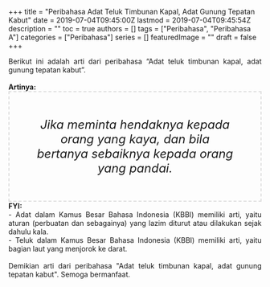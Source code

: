 +++
title = "Peribahasa Adat Teluk Timbunan Kapal, Adat Gunung Tepatan Kabut"
date = 2019-07-04T09:45:00Z
lastmod = 2019-07-04T09:45:54Z
description = ""
toc = true
authors = []
tags = ["Peribahasa", "Peribahasa A"]
categories = ["Peribahasa"]
series = []
featuredImage = ""
draft = false
+++

<div dir="ltr" style="text-align: left;" trbidi="on"><div style="text-align: justify;">Berikut ini adalah arti dari peribahasa “Adat teluk timbunan kapal, adat gunung tepatan kabut”.</div><br /><div style="text-align: justify;"><b>Artinya:</b></div><div style="border: 2px dashed #ddd; font-size: 24px; height: auto; margin: 0 auto; padding: 50px; text-align: center; width: auto;"><i>Jika meminta hendaknya kepada orang yang kaya, dan bila bertanya sebaiknya kepada orang yang pandai.</i></div><div style="text-align: justify;"><b>FYI:</b><br />- Adat dalam Kamus Besar Bahasa Indonesia (KBBI) memiliki arti, yaitu aturan (perbuatan dan sebagainya) yang lazim diturut atau dilakukan sejak dahulu kala.<br />- Teluk dalam Kamus Besar Bahasa Indonesia (KBBI) memiliki arti, yaitu bagian laut yang menjorok ke darat.<br /><br /></div><div style="text-align: justify;">Demikian arti dari peribahasa "Adat teluk timbunan kapal, adat gunung tepatan kabut". Semoga bermanfaat.</div></div>
